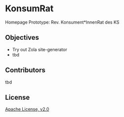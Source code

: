 # KonsumRat
Homepage Prototype: Rev. Konsument*InnenRat des KS


## Objectives
* Try out Zola site-generator
* tbd


## Contributors
tbd


## License
[Apache License, v2.0](LICENSE)
